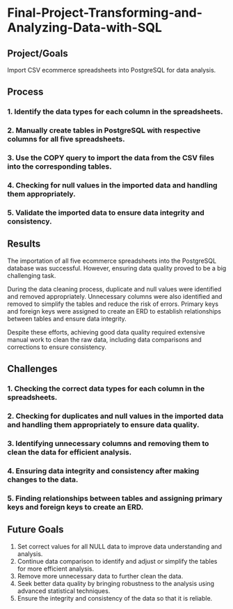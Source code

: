 # Final-Project-Transforming-and-Analyzing-Data-with-SQL

## Project/Goals
Import CSV ecommerce spreadsheets into PostgreSQL for data analysis.

## Process
### 1. Identify the data types for each column in the spreadsheets.
### 2. Manually create tables in PostgreSQL with respective columns for all five spreadsheets.
### 3. Use the COPY query to import the data from the CSV files into the corresponding tables.
### 4. Checking for null values in the imported data and handling them appropriately.
### 5. Validate the imported data to ensure data integrity and consistency.


## Results
The importation of all five ecommerce spreadsheets into the PostgreSQL database was successful. However, ensuring data quality proved to be a big challenging task.

During the data cleaning process, duplicate and null values were identified and removed appropriately. Unnecessary columns were also identified and removed to simplify the tables and reduce the risk of errors. Primary keys and foreign keys were assigned to create an ERD to establish relationships between tables and ensure data integrity.

Despite these efforts, achieving good data quality required extensive manual work to clean the raw data, including data comparisons and corrections to ensure consistency.

## Challenges 
### 1. Checking the correct data types for each column in the spreadsheets.
### 2. Checking for duplicates and null values in the imported data and handling them appropriately to ensure data quality.
### 3. Identifying unnecessary columns and removing them to clean the data for efficient analysis.
### 4. Ensuring data integrity and consistency after making changes to the data.
### 5. Finding relationships between tables and assigning primary keys and foreign keys to create an ERD.


## Future Goals
1. Set correct values for all NULL data to improve data understanding and analysis.
2. Continue data comparison to identify and adjust or simplify the tables for more efficient analysis.
3. Remove more unnecessary data to further clean the data.
4. Seek better data quality by bringing robustness to the analysis using advanced statistical techniques.
5. Ensure the integrity and consistency of the data so that it is reliable.
